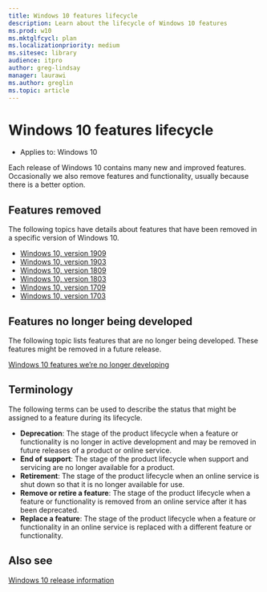 ```yaml
---
title: Windows 10 features lifecycle
description: Learn about the lifecycle of Windows 10 features
ms.prod: w10
ms.mktglfcycl: plan
ms.localizationpriority: medium
ms.sitesec: library
audience: itpro
author: greg-lindsay
manager: laurawi
ms.author: greglin
ms.topic: article
---
```

# Windows 10 features lifecycle

- Applies to: Windows 10

Each release of Windows 10 contains many new and improved features. Occasionally we also remove features and functionality, usually because there is a better option.

## Features removed

The following topics have details about features that have been removed in a specific version of Windows 10.

- [Windows 10, version 1909](windows-10-1909-removed-features.md)
- [Windows 10, version 1903](windows-10-1903-removed-features.md)
- [Windows 10, version 1809](windows-10-1809-removed-features.md)
- [Windows 10, version 1803](windows-10-1803-removed-features.md)
- [Windows 10, version 1709](windows-10-1709-removed-features.md)
- [Windows 10, version 1703](windows-10-1703-removed-features.md)

## Features no longer being developed

The following topic lists features that are no longer being developed. These features might be removed in a future release.

[Windows 10 features we’re no longer developing](windows-10-deprecated-features.md)

## Terminology

The following terms can be used to describe the status that might be assigned to a feature during its lifecycle. 

- **Deprecation**: The stage of the product lifecycle when a feature or functionality is no longer in active development and may be removed in future releases of a product or online service.
- **End of support**: The stage of the product lifecycle when support and servicing are no longer available for a product.
- **Retirement**: The stage of the product lifecycle when an online service is shut down so that it is no longer available for use.
- **Remove or retire a feature**: The stage of the product lifecycle when a feature or functionality is removed from an online service after it has been deprecated.
- **Replace a feature**: The stage of the product lifecycle when a feature or functionality in an online service is replaced with a different feature or functionality.

## Also see

[Windows 10 release information](https://docs.microsoft.com/windows/release-information/)